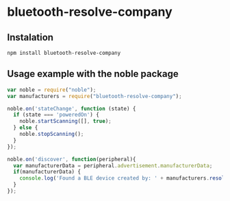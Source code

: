 # bluetooth-resolve-company

## Instalation

```
npm install bluetooth-resolve-company
```

## Usage example with the noble package

```js
var noble = require("noble");
var manufacturers = require("bluetooth-resolve-company");

noble.on('stateChange', function (state) {
  if (state === 'poweredOn') {
    noble.startScanning([], true);
  } else {
    noble.stopScanning();
  }
});

noble.on('discover', function(peripheral){ 
  var manufacturerData = peripheral.advertisement.manufacturerData;
  if(manufacturerData) {
    console.log('Found a BLE device created by: ' + manufacturers.resolve(manufacturerData));
  }
});

```
